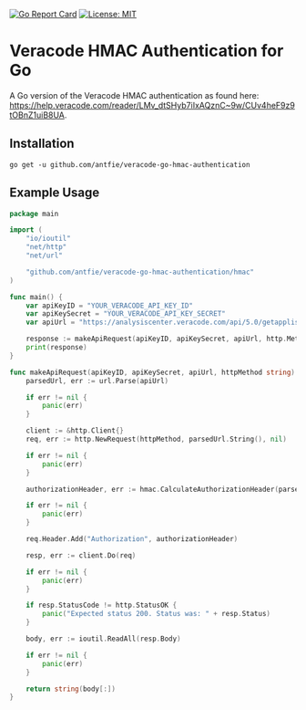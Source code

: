 [![Go Report Card](https://goreportcard.com/badge/github.com/antfie/veracode-go-hmac-authentication)](https://goreportcard.com/report/github.com/antfie/veracode-go-hmac-authentication) [![License: MIT](https://img.shields.io/badge/License-MIT-blue.svg)](https://github.com/antfie/veracode-go-hmac-authentication/blob/master/LICENSE)

# Veracode HMAC Authentication for Go

A Go version of the Veracode HMAC authentication as found here: https://help.veracode.com/reader/LMv_dtSHyb7iIxAQznC~9w/CUv4heF9z9tOBnZ1uiB8UA.

## Installation

```
go get -u github.com/antfie/veracode-go-hmac-authentication
```

## Example Usage

```go
package main

import (
	"io/ioutil"
	"net/http"
	"net/url"

	"github.com/antfie/veracode-go-hmac-authentication/hmac"
)

func main() {
	var apiKeyID = "YOUR_VERACODE_API_KEY_ID"
	var apiKeySecret = "YOUR_VERACODE_API_KEY_SECRET"
	var apiUrl = "https://analysiscenter.veracode.com/api/5.0/getapplist.do"

	response := makeApiRequest(apiKeyID, apiKeySecret, apiUrl, http.MethodGet)
	print(response)
}

func makeApiRequest(apiKeyID, apiKeySecret, apiUrl, httpMethod string) string {
	parsedUrl, err := url.Parse(apiUrl)

	if err != nil {
		panic(err)
	}

	client := &http.Client{}
	req, err := http.NewRequest(httpMethod, parsedUrl.String(), nil)

	if err != nil {
		panic(err)
	}

	authorizationHeader, err := hmac.CalculateAuthorizationHeader(parsedUrl, httpMethod, apiKeyID, apiKeySecret)

	if err != nil {
		panic(err)
	}

	req.Header.Add("Authorization", authorizationHeader)

	resp, err := client.Do(req)

	if err != nil {
		panic(err)
	}

	if resp.StatusCode != http.StatusOK {
		panic("Expected status 200. Status was: " + resp.Status)
	}

	body, err := ioutil.ReadAll(resp.Body)

	if err != nil {
		panic(err)
	}

	return string(body[:])
}
```
